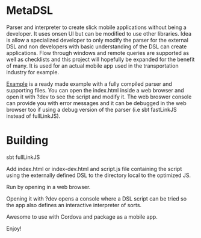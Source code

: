 # MetaDSL
Parser and interpreter to create slick mobile applications without being a developer.
It uses onsen UI but can be modified to use other libraries.
Idea is allow a specialized developer to only modify the parser for the external DSL and non developers with basic understanding of the DSL can create applications.
Flow through windows and remote queries are supported as well as checklists and this project will hopefully be expanded for the benefit of many.
It is used for an actual mobile app used in the transportation industry for example.

[Example](https://github.com/Maurycy-Sokolowski/MetaDSL/tree/main/examples) is a ready made example with a fully compiled parser and supporting files. You can open the index.html inside a web browser and open it with ?dev to see the script and modify it.
The web broswer console can provide you with error messages and it can be debugged in the web browser too if using a debug version of the parser (i.e sbt fastLinkJS instead of fullLinkJS).

# Building
sbt fullLinkJS

Add index.html or index-dev.html and script.js file containing the script using the externally defined DSL to the directory local to the optimized JS.

Run by opening in a web browser.

Opening it with ?dev opens a console where a DSL script can be tried so the app also defines an interactive interpreter of sorts.

Awesome to use with Cordova and package as a mobile app.

Enjoy!
